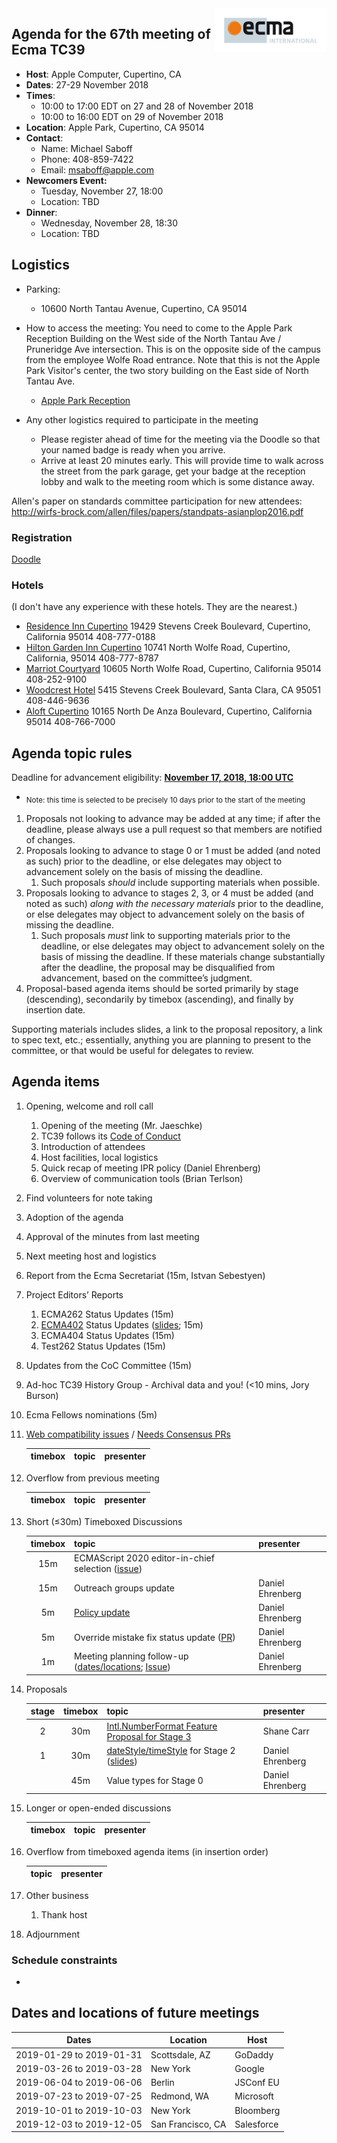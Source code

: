 
<img src="../images/Ecma_RVB-003.jpg" align="right" height="70" alt="" />

## Agenda for the 67th meeting of Ecma TC39

- **Host**: Apple Computer, Cupertino, CA
- **Dates**: 27-29 November 2018
- **Times**:
  - 10:00 to 17:00 EDT on 27 and 28 of November 2018
  - 10:00 to 16:00 EDT on 29 of November 2018
- **Location**: Apple Park, Cupertino, CA  95014
- **Contact**:
  - Name: Michael Saboff
  - Phone: 408-859-7422
  - Email: msaboff@apple.com
- **Newcomers Event:**
  - Tuesday, November 27, 18:00
  - Location: TBD
- **Dinner**:
  - Wednesday, November 28, 18:30
  - Location: TBD

## Logistics

* Parking:
  * 10600 North Tantau Avenue, Cupertino, CA 95014

* How to access the meeting:
You need to come to the Apple Park Reception Building on the West side of the North Tantau Ave / Pruneridge Ave intersection.
This is on the opposite side of the campus from the employee Wolfe Road entrance.
Note that this is not the Apple Park Visitor's center, the two story building on the East side of North Tantau Ave.
  * [Apple Park Reception](https://www.dropbox.com/s/ly397z4fzk55p9o/Apple%20Park%20Visitor%20Lobby.png?dl=0)
* Any other logistics required to participate in the meeting
  * Please register ahead of time for the meeting via the Doodle so that your named badge is ready when you arrive.
  * Arrive at least 20 minutes early.
This will provide time to walk across the street from the park garage, get your badge at the reception lobby and walk to the meeting room which is some distance away.

Allen's paper on standards committee participation for new attendees: http://wirfs-brock.com/allen/files/papers/standpats-asianplop2016.pdf

### Registration

[Doodle](https://ecma-international.doodle.com/poll/fhxbbykr4dimgfi4)

### Hotels
(I don't have any experience with these hotels.  They are the nearest.)
- [Residence Inn Cupertino](https://www.marriott.com/hotels/travel/sjcpt-residence-inn-san-jose-cupertino/?scid=bb1a189a-fec3-4d19-a255-54ba596febe2) 19429 Stevens Creek Boulevard, Cupertino, California 95014  408-777-0188
- [Hilton Garden Inn Cupertino](https://hiltongardeninn3.hilton.com/en/hotels/california/hilton-garden-inn-cupertino-SJCCHGI/index.html) 10741 North Wolfe Road, Cupertino, California, 95014  408-777-8787
- [Marriot Courtyard](https://www.marriott.com/hotels/travel/sjccu-courtyard-san-jose-cupertino/?scid=bb1a189a-fec3-4d19-a255-54ba596febe2) 10605 North Wolfe Road, Cupertino, California 95014  408-252-9100
- [Woodcrest Hotel](https://www.woodcresthotel.com) 5415 Stevens Creek Boulevard, Santa Clara, CA 95051  408-446-9636
- [Aloft Cupertino](https://www.marriott.com/hotels/travel/sjcup-aloft-cupertino/?scid=bb1a189a-fec3-4d19-a255-54ba596febe2) 10165 North De Anza Boulevard, Cupertino, California 95014 408-766-7000

## Agenda topic rules

Deadline for advancement eligibility: [**November 17, 2018, 18:00 UTC**](https://www.timeanddate.com/countdown/generic?p0=1239&iso=20181117T10&msg=TC39%20Submission%20deadline)
  - <sub>Note: this time is selected to be precisely 10 days prior to the start of the meeting</sub>

1. Proposals not looking to advance may be added at any time; if after the deadline, please always use a pull request so that members are notified of changes.
1. Proposals looking to advance to stage 0 or 1 must be added (and noted as such) prior to the deadline, or else delegates may object to advancement solely on the basis of missing the deadline.
    1. Such proposals *should* include supporting materials when possible.
1. Proposals looking to advance to stages 2, 3, or 4 must be added (and noted as such) *along with the necessary materials* prior to the deadline, or else delegates may object to advancement solely on the basis of missing the deadline.
    1. Such proposals *must* link to supporting materials prior to the deadline, or else delegates may object to advancement solely on the basis of missing the deadline. If these materials change substantially after the deadline, the proposal may be disqualified from advancement, based on the committee’s judgment.
1. Proposal-based agenda items should be sorted primarily by stage (descending), secondarily by timebox (ascending), and finally by insertion date.

Supporting materials includes slides, a link to the proposal repository, a link to spec text, etc.; essentially, anything you are planning to present to the committee, or that would be useful for delegates to review.

## Agenda items

1. Opening, welcome and roll call
    1. Opening of the meeting (Mr. Jaeschke)
    1. TC39 follows its [Code of Conduct](https://tc39.github.io/code-of-conduct/)
    1. Introduction of attendees
    1. Host facilities, local logistics
    1. Quick recap of meeting IPR policy (Daniel Ehrenberg)
    1. Overview of communication tools (Brian Terlson)
1. Find volunteers for note taking
1. Adoption of the agenda
1. Approval of the minutes from last meeting
1. Next meeting host and logistics
1. Report from the Ecma Secretariat (15m, Istvan Sebestyen)
1. Project Editors’ Reports
    1. ECMA262 Status Updates (15m)
    1. [ECMA402](https://github.com/tc39/ecma402) Status Updates ([slides](https://docs.google.com/presentation/d/1zSjK-6aew3cQBNBR_7cdh1_E34hvGsZlu2Gu5TwrX1s/edit#slide=id.g442f4955c0_0_50); 15m)
    1. ECMA404 Status Updates (15m)
    1. Test262 Status Updates (15m)
1. Updates from the CoC Committee (15m)
1. Ad-hoc TC39 History Group - Archival data and you! (<10 mins, Jory Burson)
1. Ecma Fellows nominations (5m)
1. [Web compatibility issues](https://github.com/tc39/ecma262/issues?utf8=✓&q=is%3Aopen+label%3A%22web+reality%22+is%3Aissue) / [Needs Consensus PRs](https://github.com/tc39/ecma262/pulls?q=is%3Apr+is%3Aopen+label%3A%22needs+consensus%22)

    | timebox | topic | presenter |
    |:-------:|-------|-----------|


1. Overflow from previous meeting

    | timebox | topic | presenter |
    |:-------:|-------|-----------|

1. Short (&le;30m) Timeboxed Discussions

    | timebox | topic | presenter |
    |:-------:|-------|-----------|
    | 15m     | ECMAScript 2020 editor-in-chief selection ([issue](https://github.com/tc39/Reflector/issues/179)) | |
    | 15m     | Outreach groups update | Daniel Ehrenberg |
    | 5m      | [Policy update](https://github.com/tc39/Reflector/issues/187) | Daniel Ehrenberg |
    | 5m      | Override mistake fix status update ([PR](https://github.com/tc39/ecma262/pull/1320)) | Daniel Ehrenberg |
    | 1m      | Meeting planning follow-up ([dates/locations](#dates-and-locations-of-future-meetings); [Issue](https://github.com/tc39/Reflector/issues/130)) | Daniel Ehrenberg |

1. Proposals

    | stage | timebox | topic | presenter |
    |:-----:|:-------:|-------|-----------|
    | 2     | 30m     | [Intl.NumberFormat Feature Proposal for Stage 3](https://github.com/sffc/proposal-unified-intl-numberformat) | Shane Carr |
    | 1     | 30m     | [dateStyle/timeStyle](https://github.com/tc39/proposal-ecma402-datetime-style) for Stage 2 ([slides](https://docs.google.com/presentation/d/1rwcetUm7abAvrOK7dWJVV_Tsbw7UoI_JWX3aTTvn73U/edit#slide=id.p)) | Daniel Ehrenberg |
    |       | 45m     | Value types for Stage 0 | Daniel Ehrenberg |

1. Longer or open-ended discussions

    | timebox | topic | presenter |
    |:-------:|-------|-----------|

1. Overflow from timeboxed agenda items (in insertion order)

    | topic | presenter |
    |-------|-----------|

1. Other business
    1. Thank host
1. Adjournment

### Schedule constraints

- 

## Dates and locations of future meetings

| Dates                    | Location          | Host                    |
|--------------------------|-------------------|-------------------------|
| 2019-01-29 to 2019-01-31 | Scottsdale, AZ    | GoDaddy                 |
| 2019-03-26 to 2019-03-28 | New York          | Google                  |
| 2019-06-04 to 2019-06-06 | Berlin            | JSConf EU               |
| 2019-07-23 to 2019-07-25 | Redmond, WA       | Microsoft               |
| 2019-10-01 to 2019-10-03 | New York          | Bloomberg               |
| 2019-12-03 to 2019-12-05 | San Francisco, CA | Salesforce              |
